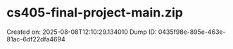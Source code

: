 # cs405-final-project-main.zip
Created on: 2025-08-08T12:10:29.134010
Dump ID: 0435f98e-895e-463e-81ac-6df22dfa4694
